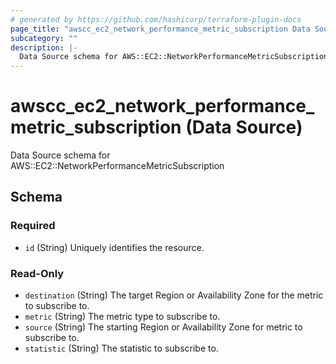 ```yaml
---
# generated by https://github.com/hashicorp/terraform-plugin-docs
page_title: "awscc_ec2_network_performance_metric_subscription Data Source - terraform-provider-awscc"
subcategory: ""
description: |-
  Data Source schema for AWS::EC2::NetworkPerformanceMetricSubscription
---
```


# awscc_ec2_network_performance_metric_subscription (Data Source)

Data Source schema for AWS::EC2::NetworkPerformanceMetricSubscription



<!-- schema generated by tfplugindocs -->
## Schema

### Required

- `id` (String) Uniquely identifies the resource.

### Read-Only

- `destination` (String) The target Region or Availability Zone for the metric to subscribe to.
- `metric` (String) The metric type to subscribe to.
- `source` (String) The starting Region or Availability Zone for metric to subscribe to.
- `statistic` (String) The statistic to subscribe to.


